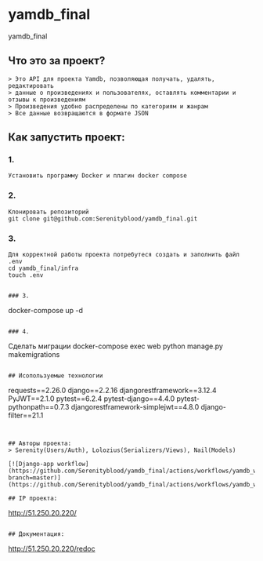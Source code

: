 # yamdb_final
yamdb_final

## Что это за проект?

```
> Это API для проекта Yamdb, позволяющая получать, удалять, редактировать
> данные о произведениях и пользователях, оставлять комментарии и отзывы к произведениям
> Произведения удобно распределены по категориям и жанрам
> Все данные возвращаются в формате JSON
```

## Как запустить проект:

### 1.
```
Установить программу Docker и плагин docker compose
```

### 2.
```
Клонировать репозиторий
git clone git@github.com:Serenityblood/yamdb_final.git
```

### 3.
```
Для корректной работы проекта потребутеся создать и заполнить файл .env
cd yamdb_final/infra
touch .env


### 3.
```
docker-compose up -d
```

### 4.
```
Сделать миграции 
docker-compose exec web python manage.py makemigrations
```

## Исопользуемые технологии
```
requests==2.26.0
django==2.2.16
djangorestframework==3.12.4
PyJWT==2.1.0
pytest==6.2.4
pytest-django==4.4.0
pytest-pythonpath==0.7.3
djangorestframework-simplejwt==4.8.0
django-filter==21.1
```


## Авторы проекта:
> Serenity(Users/Auth), Lolozius(Serializers/Views), Nail(Models)

[![Django-app workflow](https://github.com/Serenityblood/yamdb_final/actions/workflows/yamdb_workflow.yml/badge.svg?branch=master)](https://github.com/Serenityblood/yamdb_final/actions/workflows/yamdb_workflow.yml))

## IP проекта:
```
http://51.250.20.220/
```

## Документация:
```
http://51.250.20.220/redoc
```